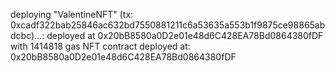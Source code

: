 deploying "ValentineNFT" (tx: 0xcadf322bab25846ac632bd7550881211c6a53635a553b1f9875ce98865abdcbc)...: deployed at 0x20bB8580a0D2e01e48d6C428EA78Bd0864380fDF with 1414818 gas
NFT contract deployed at: 0x20bB8580a0D2e01e48d6C428EA78Bd0864380fDF